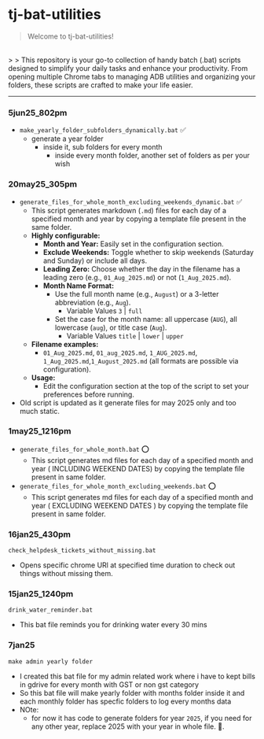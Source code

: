 # tj-bat-utilities

> Welcome to tj-bat-utilities!
<br>
> 
> This repository is your go-to collection of handy batch (.bat) scripts designed to simplify your daily tasks and enhance your productivity. From opening multiple Chrome tabs to managing ADB utilities and organizing your folders, these scripts are crafted to make your life easier.

---

### 5jun25_802pm
- `make_yearly_folder_subfolders_dynamically.bat` ✅
    - generate a year folder
        - inside it, sub folders for every month
            - inside every month folder, another set of folders as per your wish

### 20may25_305pm

- `generate_files_for_whole_month_excluding_weekends_dynamic.bat` ✅
    - This script generates markdown (`.md`) files for each day of a specified month and year by copying a template file present in the same folder.
    - **Highly configurable:**  
        - **Month and Year:** Easily set in the configuration section.
        - **Exclude Weekends:** Toggle whether to skip weekends (Saturday and Sunday) or include all days.
        - **Leading Zero:** Choose whether the day in the filename has a leading zero (e.g., `01_Aug_2025.md`) or not (`1_Aug_2025.md`).
        - **Month Name Format:**  
            - Use the full month name (e.g., `August`) or a 3-letter abbreviation (e.g., `Aug`).
                - Variable Values `3` | `full`
            - Set the case for the month name: all uppercase (`AUG`), all lowercase (`aug`), or title case (`Aug`).
                - Variable Values `title` | `lower` | `upper`
    - **Filename examples:**  
        - `01_Aug_2025.md`, `01_aug_2025.md`, `1_AUG_2025.md`, `1_Aug_2025.md`,`1_August_2025.md` (all formats are possible via configuration).
    - **Usage:**  
        - Edit the configuration section at the top of the script to set your preferences before running.
- Old script is updated as it generate files for may 2025 only and too much static.

### 1may25_1216pm
- `generate_files_for_whole_month.bat` ⭕
    - This script generates md files for each day of a specified month and year ( INCLUDING WEEKEND DATES) by copying the template file present in same folder.
- `generate_files_for_whole_month_excluding_weekends.bat` ⭕
    - This script generates md files for each day of a specified month and year ( EXCLUDING WEEKEND DATES ) by copying the template file present in same folder.

### 16jan25_430pm
`check_helpdesk_tickets_without_missing.bat`
- Opens specific chrome URl at specified time duration to check out things without missing them.

### 15jan25_1240pm
`drink_water_reminder.bat`
- This bat file reminds you for drinking water every 30 mins

### 7jan25
`make admin yearly folder`
- I created this bat file for my admin related work where i have to kept bills in gdrive for every month with GST or non gst category 
- So this bat file will make yearly folder with months folder inside it and each monthly folder has specfic folders to log every months data
- NOte:
    - for now it has code to generate folders for year `2025`, if you need for any other year, replace 2025 with your year in whole file. 🤭.

